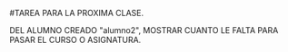 #TAREA PARA LA PROXIMA CLASE.
 
DEL ALUMNO CREADO "alumno2", MOSTRAR CUANTO LE FALTA PARA PASAR EL CURSO O ASIGNATURA.

